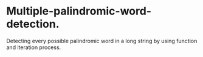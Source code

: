 # Multiple-palindromic-word-detection.
Detecting every possible palindromic word in a long string by using function and iteration process.
